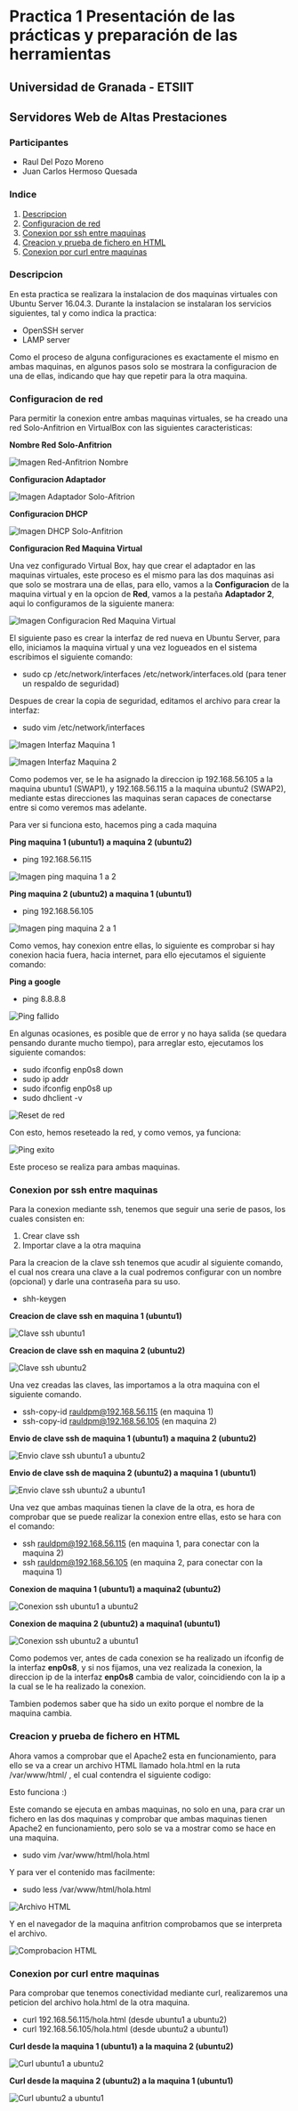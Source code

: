 # Practica 1 Presentación de las prácticas y preparación de las herramientas #

## Universidad de Granada - ETSIIT ##
## Servidores Web de Altas Prestaciones ##

### Participantes ###

- Raul Del Pozo Moreno
- Juan Carlos Hermoso Quesada

### Indice ###

1. [Descripcion](#id1)
2. [Configuracion de red](#id2)
3. [Conexion por ssh entre maquinas](#id3)
4. [Creacion y prueba de fichero en HTML](#id4)
5. [Conexion por curl entre maquinas](#id5)

### Descripcion <a name="id1"></a>

En esta practica se realizara la instalacion de dos maquinas virtuales con Ubuntu Server 16.04.3. Durante la instalacion se instalaran los servicios siguientes, tal y como indica la practica:

- OpenSSH server
- LAMP server

Como el proceso de alguna configuraciones es exactamente el mismo en ambas maquinas, en algunos pasos solo se mostrara la configuracion de una de ellas, indicando que hay que repetir para la otra maquina.

### Configuracion de red <a name="id2"></a>

Para permitir la conexion entre ambas maquinas virtuales, se ha creado una red Solo-Anfitrion en VirtualBox con las siguientes caracteristicas:

**Nombre Red Solo-Anfitrion**
 
![Imagen Red-Anfitrion Nombre](https://github.com/rauldpm/SWAP1718/blob/master/Practica1/Imagenes/RedSoloAnfitrion.png "Imagen Red-Anfitrion Nombre")

**Configuracion Adaptador**

![Imagen Adaptador Solo-Afitrion](https://github.com/rauldpm/SWAP1718/blob/master/Practica1/Imagenes/RedSoloAnfitrionAdaptador.png "Imagen Configuracion Adaptador")

**Configuracion DHCP**

![Imagen DHCP Solo-Anfitrion](https://github.com/rauldpm/SWAP1718/blob/master/Practica1/Imagenes/RedSoloAnfitrionDHCP.png "Imagen Configuracion DHCP")

**Configuracion Red Maquina Virtual**

Una vez configurado Virtual Box, hay que crear el adaptador en las maquinas virtuales, este proceso es el mismo para las dos maquinas asi que solo se mostrara una de ellas, para ello, vamos a la **Configuracion** de la maquina virtual y en la opcion de **Red**, vamos a la pestaña **Adaptador 2**, aqui lo configuramos de la siguiente manera:

![Imagen Configuracion Red Maquina Virtual](https://github.com/rauldpm/SWAP1718/blob/master/Practica1/Imagenes/Configuracion%20Red%20Maquina%20Virtual.png "Imagen Configuracion Red Maquina Virtual")

El siguiente paso es crear la interfaz de red nueva en Ubuntu Server, para ello, iniciamos la maquina virtual y una vez logueados en el sistema escribimos el siguiente comando:

- sudo cp /etc/network/interfaces /etc/network/interfaces.old (para tener un respaldo de seguridad)

Despues de crear la copia de seguridad, editamos el archivo para crear la interfaz:

- sudo vim /etc/network/interfaces

![Imagen Interfaz Maquina 1](https://github.com/rauldpm/SWAP1718/blob/master/Practica1/Imagenes/Configuracion%20interfaces%201.png "Imagen Interfaz 1")

![Imagen Interfaz Maquina 2](https://github.com/rauldpm/SWAP1718/blob/master/Practica1/Imagenes/Configuracion%20interfaces%202.png "Imagen Interfaz 2")

Como podemos ver, se le ha asignado la direccion ip 192.168.56.105 a la maquina ubuntu1 (SWAP1), y 192.168.56.115 a la maquina ubuntu2 (SWAP2), mediante estas direcciones las maquinas seran capaces de conectarse entre si como veremos mas adelante.

Para ver si funciona esto, hacemos ping a cada maquina

**Ping maquina 1 (ubuntu1) a maquina 2 (ubuntu2)**

- ping 192.168.56.115

![Imagen ping maquina 1 a 2](https://github.com/rauldpm/SWAP1718/blob/master/Practica1/Imagenes/Ping%20maquina%201.png "Imagen Ping maquina 1")

**Ping maquina 2 (ubuntu2) a maquina 1 (ubuntu1)** 

- ping 192.168.56.105

![Imagen ping maquina 2 a 1](https://github.com/rauldpm/SWAP1718/blob/master/Practica1/Imagenes/Ping%20maquina%202.png "Imagen Ping maquina 2")

Como vemos, hay conexion entre ellas, lo siguiente es comprobar si hay conexion hacia fuera, hacia internet, para ello ejecutamos el siguiente comando:

**Ping a google**

- ping 8.8.8.8 

![Ping fallido](https://github.com/rauldpm/SWAP1718/blob/master/Practica1/Imagenes/ping%20google%20fallido.png "Ping fallido")

En algunas ocasiones, es posible que de error y no haya salida (se quedara pensando durante mucho tiempo), para arreglar esto, ejecutamos los siguiente comandos:

- sudo ifconfig enp0s8 down
- sudo ip addr
- sudo ifconfig enp0s8 up
- sudo dhclient -v

![Reset de red](https://github.com/rauldpm/SWAP1718/blob/master/Practica1/Imagenes/reset%20red.png "Reset red")

Con esto, hemos reseteado la red, y como vemos, ya funciona:

![Ping exito](https://github.com/rauldpm/SWAP1718/blob/master/Practica1/Imagenes/ping%20google%20exito.png "Ping exito")

Este proceso se realiza para ambas maquinas.

### Conexion por ssh entre maquinas <a name="id3"></a>

Para la conexion mediante ssh, tenemos que seguir una serie de pasos, los cuales consisten en:

1. Crear clave ssh
2. Importar clave a la otra maquina

Para la creacion de la clave ssh tenemos que acudir al siguiente comando, el cual nos creara una clave a la cual podremos configurar con un nombre (opcional) y darle una contraseña para su uso. 

- shh-keygen

**Creacion de clave ssh en maquina 1 (ubuntu1)**

![Clave ssh ubuntu1](https://github.com/rauldpm/SWAP1718/blob/master/Practica1/Imagenes/ssh-keygen1.png "Clave ssh en maquina 1")

**Creacion de clave ssh en maquina 2 (ubuntu2)**

![Clave ssh ubuntu2](https://github.com/rauldpm/SWAP1718/blob/master/Practica1/Imagenes/ssh-keygen2.png "Clave ssh en maquina 2")

Una vez creadas las claves, las importamos a la otra maquina con el siguiente comando.

- ssh-copy-id rauldpm@192.168.56.115 (en maquina 1)
- ssh-copy-id rauldpm@192.168.56.105 (en maquina 2)

**Envio de clave ssh de maquina 1 (ubuntu1) a maquina 2 (ubuntu2)**

![Envio clave ssh ubuntu1 a ubuntu2](https://github.com/rauldpm/SWAP1718/blob/master/Practica1/Imagenes/ssh-copy1.png "Envio clave ssh ubuntu1 a ubuntu2")

**Envio de clave ssh de maquina 2 (ubuntu2) a maquina 1 (ubuntu1)**

![Envio clave ssh ubuntu2 a ubuntu1](https://github.com/rauldpm/SWAP1718/blob/master/Practica1/Imagenes/ssh-copy2.png "Envio clave ssh ubuntu2 a ubuntu1")


Una vez que ambas maquinas tienen la clave de la otra, es hora de comprobar que se puede realizar la conexion entre ellas, esto se hara con el comando:

- ssh rauldpm@192.168.56.115 (en maquina 1, para conectar con la maquina 2)
- ssh rauldpm@192.168.56.105 (en maquina 2, para conectar con la maquina 1)

**Conexion de maquina 1 (ubuntu1) a maquina2 (ubuntu2)**

![Conexion ssh ubuntu1 a ubuntu2](https://github.com/rauldpm/SWAP1718/blob/master/Practica1/Imagenes/ssh-connect1.png "Conexion ssh ubuntu1 a ubuntu2")

**Conexion de maquina 2 (ubuntu2) a maquina1 (ubuntu1)**

![Conexion ssh ubuntu2 a ubuntu1](https://github.com/rauldpm/SWAP1718/blob/master/Practica1/Imagenes/ssh-connect2.png "Conexion ssh ubuntu2 a ubuntu1")

Como podemos ver, antes de cada conexion se ha realizado un ifconfig de la interfaz **enp0s8**, y si nos fijamos, una vez realizada la conexion, la direccion ip de la interfaz **enp0s8** cambia de valor, coincidiendo con la ip a la cual se le ha realizado la conexion.

Tambien podemos saber que ha sido un exito porque el nombre de la maquina cambia.

### Creacion y prueba de fichero en HTML <a name="id4"></a>

Ahora vamos a comprobar que el Apache2 esta en funcionamiento, para ello se va a crear un archivo HTML llamado hola.html en la ruta /var/www/html/ , el cual contendra el siguiente codigo:

<HTML>
  <BODY>
    Esto funciona  :)
  </BODY>
</HTML>

Este comando se ejecuta en ambas maquinas, no solo en una, para crar un fichero en las dos maquinas y comprobar que ambas maquinas tienen Apache2 en funcionamiento, pero solo se va a mostrar como se hace en una maquina.

- sudo vim /var/www/html/hola.html

Y para ver el contenido mas facilmente:

- sudo less /var/www/html/hola.html

![Archivo HTML](https://github.com/rauldpm/SWAP1718/blob/master/Practica1/Imagenes/holaMaquina1.png "Archivo HTML")

Y en el navegador de la maquina anfitrion comprobamos que se interpreta el archivo.

![Comprobacion HTML](https://github.com/rauldpm/SWAP1718/blob/master/Practica1/Imagenes/HTML.png "Comprobacion HTML")


### Conexion por curl entre maquinas <a name="id5"></a>

Para comprobar que tenemos conectividad mediante curl, realizaremos una peticion del archivo hola.html de la otra maquina.

- curl 192.168.56.115/hola.html (desde ubuntu1 a ubuntu2)
- curl 192.168.56.105/hola.html (desde ubuntu2 a ubuntu1)

**Curl desde la maquina 1 (ubuntu1) a la maquina 2 (ubuntu2)**

![Curl ubuntu1 a ubuntu2](https://github.com/rauldpm/SWAP1718/blob/master/Practica1/Imagenes/curl1.png "Curl ubuntu1 a ubuntu2")

**Curl desde la maquina 2 (ubuntu2) a la maquina 1 (ubuntu1)**

![Curl ubuntu2 a ubuntu1](https://github.com/rauldpm/SWAP1718/blob/master/Practica1/Imagenes/curl2.png "Curl ubuntu2 a ubuntu1")
















